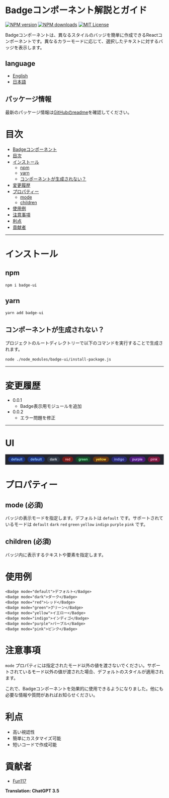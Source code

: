 # Badgeコンポーネント解説とガイド

[![NPM version][npm-version-image]][npm-url]
[![NPM downloads][npm-downloads-image]][npm-downloads-url]
[![MIT License][license-image]][license-url]

Badgeコンポーネントは、異なるスタイルのバッジを簡単に作成できるReactコンポーネントです。異なるカラーモードに応じて、選択したテキストに対するバッジを表示します。

## language

- [English](./en.md)
- [日本語](./ja.md)

## パッケージ情報

最新のパッケージ情報は[GitHubのreadme](https://github.com/Fun117/badge-ui#readme)を確認してください。


# 目次

-  [Badgeコンポーネント](#badgeコンポーネント解説とガイド)
-  [目次](#目次)
-  [インストール](#インストール)
    -  [npm](#npm)
    -  [yarn](#yarn)
    -  [コンポーネントが生成されない？](#コンポーネントが生成されない)
-  [変更履歴](#変更履歴)
-  [プロパティー](#プロパティー)
    -  [mode](#mode-必須)
    -  [children](#children-必須)
-  [使用例](#使用例)
-  [注意事項](#注意事項)
-  [利点](#利点)
-  [貢献者](#貢献者)

<hr/>

# インストール

## npm

```bash
npm i badge-ui
```

## yarn

```bash
yarn add badge-ui
```

## コンポーネントが生成されない？

プロジェクトのルートディレクトリーで以下のコマンドを実行することで生成されます。

```bash
node ./node_modules/badge-ui/install-package.js
```

<hr/>

# 変更履歴

-  0.0.1
    - Badge表示用モジュールを追加
-  0.0.2
    - エラー問題を修正

<hr/>

# UI

<img src="../public/assets/img/badge.png"/>

# プロパティー

## mode (必須)

バッジの表示モードを指定します。デフォルトは `default` です。サポートされているモードは `default` `dark` `red` `green` `yellow` `indigo` `purple` `pink` です。

## children (必須)

バッジ内に表示するテキストや要素を指定します。


# 使用例

```tsx
<Badge mode="default">デフォルト</Badge>
<Badge mode="dark">ダーク</Badge>
<Badge mode="red">レッド</Badge>
<Badge mode="green">グリーン</Badge>
<Badge mode="yellow">イエロー</Badge>
<Badge mode="indigo">インディゴ</Badge>
<Badge mode="purple">パープル</Badge>
<Badge mode="pink">ピンク</Badge>
```

# 注意事項

`mode` プロパティには指定されたモード以外の値を渡さないでください。サポートされているモード以外の値が渡された場合、デフォルトのスタイルが適用されます。

これで、Badgeコンポーネントを効果的に使用できるようになりました。他にも必要な情報や質問があればお知らせください。

# 利点

- 高い視認性
- 簡単にカスタマイズ可能
- 短いコードで作成可能

# 貢献者

-  [Fun117](https://github.com/fun117)

**Translation: ChatGPT 3.5**

[npm-version-image]: https://badge.fury.io/js/badge-ui.svg
[npm-url]: https://www.npmjs.com/package/badge-ui
[npm-version-image]: https://img.shields.io/npm/v/badge-ui.svg?style=flat
[npm-url]: https://npmjs.org/package/badge-ui
[npm-downloads-image]: https://img.shields.io/npm/dm/badge-ui.svg?style=flat
[npm-downloads-url]: https://npmcharts.com/compare/badge-ui?minimal=true
[license-image]: https://img.shields.io/badge/license-MIT-blue.svg?style=flat
[license-url]: ../LICENSE.txt
